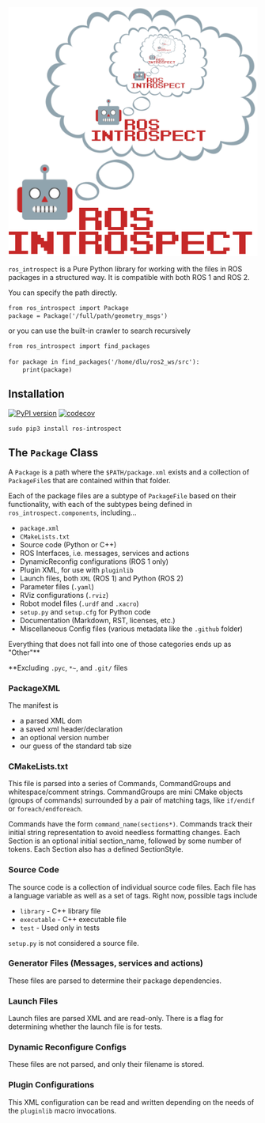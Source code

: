 ![ros_introspect logo](docs/Logo.png)

 `ros_introspect` is a Pure Python library for working with the files in ROS packages in a structured way.
It is compatible with both ROS 1 and ROS 2.

You can specify the path directly.

```
from ros_introspect import Package
package = Package('/full/path/geometry_msgs')
```
or you can use the built-in crawler to search recursively

```
from ros_introspect import find_packages

for package in find_packages('/home/dlu/ros2_ws/src'):
    print(package)
```

## Installation

[![PyPI version](https://badge.fury.io/py/ros-introspect.svg)](https://badge.fury.io/py/ros-introspect) [![codecov](https://codecov.io/gh/MetroRobots/ros_introspect/graph/badge.svg?token=W08ZMEME4H)](https://codecov.io/gh/MetroRobots/ros_introspect)

    sudo pip3 install ros-introspect



## The `Package` Class

A `Package` is a path where the `$PATH/package.xml` exists and a collection of `PackageFile`s that are contained within that folder.

Each of the package files are a subtype of `PackageFile` based on their functionality, with each of the subtypes being defined in `ros_introspect.components`, including...

 * `package.xml`
 * `CMakeLists.txt`
 * Source code (Python or C++)
 * ROS Interfaces, i.e. messages, services and actions
 * DynamicReconfig configurations (ROS 1 only)
 * Plugin XML, for use with `pluginlib`
 * Launch files, both `XML` (ROS 1) and Python (ROS 2)
 * Parameter files (`.yaml`)
 * RViz configurations (`.rviz`)
 * Robot model files (`.urdf` and `.xacro`)
 * `setup.py` and `setup.cfg` for Python code
 * Documentation (Markdown, RST, licenses, etc.)
 * Miscellaneous Config files (various metadata like the `.github` folder)

Everything that does not fall into one of those categories ends up as "Other"**

**Excluding `.pyc`, `*~`, and `.git/` files

### PackageXML
The manifest is
 * a parsed XML dom
 * a saved xml header/declaration
 * an optional version number
 * our guess of the standard tab size

### CMakeLists.txt
This file is parsed into a series of Commands, CommandGroups and whitespace/comment strings. CommandGroups are mini CMake objects (groups of commands) surrounded by a pair of matching tags, like `if/endif` or `foreach/endforeach`.

Commands have the form `command_name(sections*)`. Commands track their initial string representation to avoid needless formatting changes. Each Section is an optional initial section_name, followed by some number of tokens. Each Section also has a defined SectionStyle.

### Source Code
The source code is a collection of individual source code files. Each file has a language variable as well as a set of tags. Right now, possible tags include
 * `library` - C++ library file
 * `executable` - C++ executable file
 * `test` - Used only in tests

`setup.py` is not considered a source file.

### Generator Files (Messages, services and actions)
These files are parsed to determine their package dependencies.

### Launch Files
Launch files are parsed XML and are read-only. There is a flag for determining whether the launch file is for tests.

### Dynamic Reconfigure Configs
These files are not parsed, and only their filename is stored.

### Plugin Configurations
This XML configuration can be read and written depending on the needs of the `pluginlib` macro invocations.
